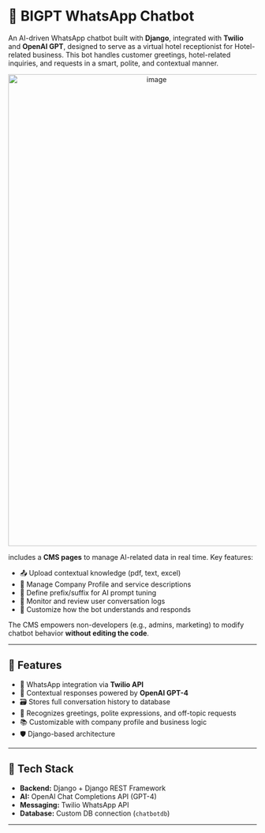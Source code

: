 # 🤖 BIGPT WhatsApp Chatbot

An AI-driven WhatsApp chatbot built with **Django**, integrated with **Twilio** and **OpenAI GPT**, designed to serve as a virtual hotel receptionist for Hotel-related business. This bot handles customer greetings, hotel-related inquiries, and requests in a smart, polite, and contextual manner.

<p align="center">
  <img width="586" height="956" alt="image" src="https://github.com/user-attachments/assets/0b4d552d-a992-44b4-88af-de4e4b0e7aeb" />
</p>


includes a **CMS pages** to manage AI-related data in real time. Key features:

- 📤 Upload contextual knowledge (pdf, text, excel)
- 🏨 Manage Company Profile and service descriptions
- 📓 Define prefix/suffix for AI prompt tuning
- 🧾 Monitor and review user conversation logs
- 🧠 Customize how the bot understands and responds

The CMS empowers non-developers (e.g., admins, marketing) to modify chatbot behavior **without editing the code**.

---

## 🚀 Features

- 📱 WhatsApp integration via **Twilio API**
- 🧠 Contextual responses powered by **OpenAI GPT-4**
- 🗃️ Stores full conversation history to database
- 💬 Recognizes greetings, polite expressions, and off-topic requests
- 📚 Customizable with company profile and business logic
- 🛡️ Django-based architecture

---

## 🧰 Tech Stack

- **Backend:** Django + Django REST Framework  
- **AI:** OpenAI Chat Completions API (GPT-4)  
- **Messaging:** Twilio WhatsApp API  
- **Database:** Custom DB connection (`chatbotdb`)  

---
